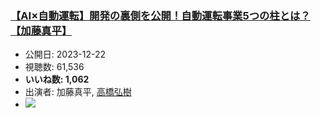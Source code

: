 ### [【AI×自動運転】開発の裏側を公開！自動運転事業5つの柱とは？【加藤真平】](https://www.youtube.com/watch?v=q0k0hRhFEGQ)
-   公開日: 2023-12-22
-   視聴数: 61,536
-   **いいね数: 1,062**
-   出演者: 加藤真平, [高橋弘樹](/rehacq_fan/people/高橋弘樹 "wikilink")
- [![](https://img.youtube.com/vi/q0k0hRhFEGQ/hqdefault.jpg)](https://www.youtube.com/watch?v=q0k0hRhFEGQ)

